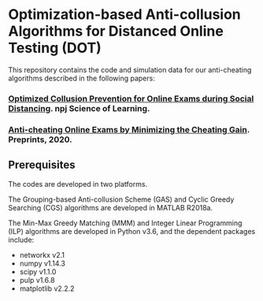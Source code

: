 # Optimization-based Anti-collusion Algorithms for Distanced Online Testing (DOT)
This repository contains the code and simulation data for our anti-cheating algorithms described in the following papers:
### [Optimized Collusion Prevention for Online Exams during Social Distancing](). npj Science of Learning.
### [Anti-cheating Online Exams by Minimizing the Cheating Gain](https://doi.org/10.20944/preprints202005.0502.v1). Preprints, 2020.

## Prerequisites
The codes are developed in two platforms. 

The Grouping-based Anti-collusion Scheme (GAS) and Cyclic Greedy Searching (CGS) algorithms are developed in MATLAB R2018a. 

The Min-Max Greedy Matching (MMM) and Integer Linear Programming (ILP) algorithms are developed in Python v3.6, and the dependent packages include:
* networkx v2.1
* numpy v1.14.3
* scipy v1.1.0
* pulp v1.6.8
* matplotlib v2.2.2
